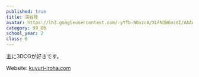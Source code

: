 ```yaml
---
published: true
title: 深谷陸
avatar: https://lh3.googleusercontent.com/-yYTb-N0xzcA/XLFN3W6ocdI/AAAAAAAAAlE/7Ibl3DEiQaMtFv0UNbY5bEy85AFbQ7tNgCLcBGAs/s400/riku_fukaya.jpg
category: 99_OB
school_year: 2
class: 6
---
```

主に3DCGが好きです。

Website: [kuyuri-iroha.com](https://kuyuri-iroha.com)

